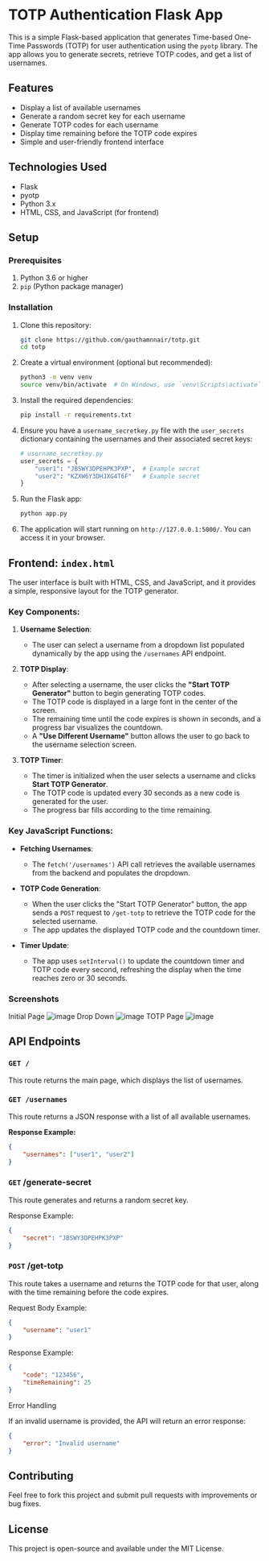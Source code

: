 # TOTP Authentication Flask App

This is a simple Flask-based application that generates Time-based One-Time Passwords (TOTP) for user authentication using the `pyotp` library. The app allows you to generate secrets, retrieve TOTP codes, and get a list of usernames.

## Features

- Display a list of available usernames
- Generate a random secret key for each username
- Generate TOTP codes for each username
- Display time remaining before the TOTP code expires
- Simple and user-friendly frontend interface

## Technologies Used

- Flask
- pyotp
- Python 3.x
- HTML, CSS, and JavaScript (for frontend)

## Setup

### Prerequisites

1. Python 3.6 or higher
2. `pip` (Python package manager)

### Installation

1. Clone this repository:

    ```bash
    git clone https://github.com/gauthamnnair/totp.git
    cd totp
    ```

2. Create a virtual environment (optional but recommended):

    ```bash
    python3 -m venv venv
    source venv/bin/activate  # On Windows, use `venv\Scripts\activate`
    ```

3. Install the required dependencies:

    ```bash
    pip install -r requirements.txt
    ```

4. Ensure you have a `username_secretkey.py` file with the `user_secrets` dictionary containing the usernames and their associated secret keys:

    ```python
    # username_secretkey.py
    user_secrets = {
        "user1": "JBSWY3DPEHPK3PXP",  # Example secret
        "user2": "KZXW6Y3DHJXG4T6F"   # Example secret
    }
    ```

5. Run the Flask app:

    ```bash
    python app.py
    ```

6. The application will start running on `http://127.0.0.1:5000/`. You can access it in your browser.

## Frontend: `index.html`

The user interface is built with HTML, CSS, and JavaScript, and it provides a simple, responsive layout for the TOTP generator.

### Key Components:

1. **Username Selection**:
   - The user can select a username from a dropdown list populated dynamically by the app using the `/usernames` API endpoint.
   
2. **TOTP Display**:
   - After selecting a username, the user clicks the **"Start TOTP Generator"** button to begin generating TOTP codes.
   - The TOTP code is displayed in a large font in the center of the screen.
   - The remaining time until the code expires is shown in seconds, and a progress bar visualizes the countdown.
   - A **"Use Different Username"** button allows the user to go back to the username selection screen.

3. **TOTP Timer**:
   - The timer is initialized when the user selects a username and clicks **Start TOTP Generator**.
   - The TOTP code is updated every 30 seconds as a new code is generated for the user.
   - The progress bar fills according to the time remaining.

### Key JavaScript Functions:

- **Fetching Usernames**:
   - The `fetch('/usernames')` API call retrieves the available usernames from the backend and populates the dropdown.

- **TOTP Code Generation**:
   - When the user clicks the "Start TOTP Generator" button, the app sends a `POST` request to `/get-totp` to retrieve the TOTP code for the selected username.
   - The app updates the displayed TOTP code and the countdown timer.

- **Timer Update**:
   - The app uses `setInterval()` to update the countdown timer and TOTP code every second, refreshing the display when the time reaches zero or 30 seconds.

### Screenshots
Initial Page
![image](https://github.com/user-attachments/assets/707b26c1-0c27-4b1a-b1f0-4d59054210cc)
Drop Down
![image](https://github.com/user-attachments/assets/38da4174-eaba-4327-b04c-a70ee48e1ea6)
TOTP Page
![image](https://github.com/user-attachments/assets/cefc5056-d09e-40ef-8c8f-89e9fd759127)

## API Endpoints

### `GET /`

This route returns the main page, which displays the list of usernames.

### `GET /usernames`

This route returns a JSON response with a list of all available usernames.

**Response Example:**

```json
{
    "usernames": ["user1", "user2"]
}
```

### `GET` /generate-secret

This route generates and returns a random secret key.

Response Example:
```json
{
    "secret": "JBSWY3DPEHPK3PXP"
}
```

### `POST` /get-totp

This route takes a username and returns the TOTP code for that user, along with the time remaining before the code expires.

Request Body Example:
```json
{
    "username": "user1"
}
```
Response Example:
```json
{
    "code": "123456",
    "timeRemaining": 25
}
```
Error Handling

If an invalid username is provided, the API will return an error response:
```json
{
    "error": "Invalid username"
}
```

## Contributing

Feel free to fork this project and submit pull requests with improvements or bug fixes.

## License

This project is open-source and available under the MIT License.


